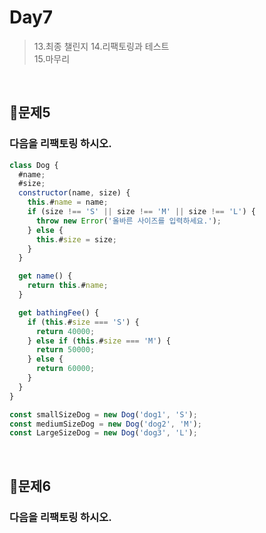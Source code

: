 # Day7
> 13.최종 챌린지
> 14.리팩토링과 테스트   
> 15.마무리

<br>

## 📌문제5
### 다음을 리팩토링 하시오. 
```js
class Dog {
  #name;
  #size;
  constructor(name, size) {
    this.#name = name;
    if (size !== 'S' || size !== 'M' || size !== 'L') {
      throw new Error('올바른 사이즈를 입력하세요.');
    } else {
      this.#size = size;
    }
  }

  get name() {
    return this.#name;
  }

  get bathingFee() {
    if (this.#size === 'S') {
      return 40000;
    } else if (this.#size === 'M') {
      return 50000;
    } else {
      return 60000;
    }
  }
}

const smallSizeDog = new Dog('dog1', 'S');
const mediumSizeDog = new Dog('dog2', 'M');
const LargeSizeDog = new Dog('dog3', 'L');
```

<br>

## 📌문제6
### 다음을 리팩토링 하시오. 
```js
```

<br>

